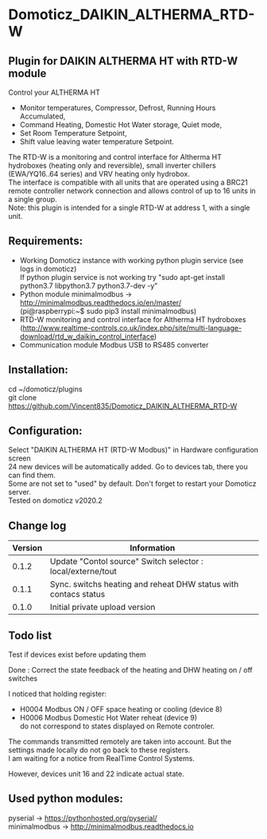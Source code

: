 # Domoticz_DAIKIN_ALTHERMA_RTD-W
## Plugin for DAIKIN ALTHERMA HT with RTD-W module

Control your ALTHERMA HT
* Monitor temperatures, Compressor, Defrost, Running Hours Accumulated,
* Command Heating, Domestic Hot Water storage, Quiet mode,
* Set Room Temperature Setpoint,
* Shift value leaving water temperature Setpoint.

The RTD-W is a monitoring and control interface for Altherma HT hydroboxes (heating only and reversible), small inverter chillers (EWA/YQ16..64 series) and VRV heating only hydrobox.<br>
The interface is compatible with all units that are operated using a BRC21 remote controller network connection and allows control of up to 16 units in a single group.<br>
Note: this plugin is intended for a single RTD-W at address 1, with a single unit.<br>

## Requirements: <br>
* Working Domoticz instance with working python plugin service (see logs in domoticz)<br>
  If python plugin service is not working try "sudo apt-get install python3.7 libpython3.7 python3.7-dev -y"<br>
* Python module minimalmodbus -> http://minimalmodbus.readthedocs.io/en/master/<br>
        (pi@raspberrypi:~$ sudo pip3 install minimalmodbus)<br>
* RTD-W monitoring and control interface for Altherma HT hydroboxes (http://www.realtime-controls.co.uk/index.php/site/multi-language-download/rtd_w_daikin_control_interface)<br>
* Communication module Modbus USB to RS485 converter<br>

## Installation: <br>
cd ~/domoticz/plugins<br>
git clone https://github.com/Vincent835/Domoticz_DAIKIN_ALTHERMA_RTD-W <br>

## Configuration: <br>
Select "DAIKIN ALTHERMA HT (RTD-W Modbus)" in Hardware configuration screen<br>
24 new devices will be automatically added. Go to devices tab, there you can find them.<br>
Some are not set to "used" by default.
Don't forget to restart your Domoticz server.<br>
Tested on domoticz v2020.2


## Change log

| Version | Information|
| ----- | ---------- |
| 0.1.2 | Update "Contol source" Switch selector : local/externe/tout |
| 0.1.1 | Sync. switchs heating and reheat DHW status with contacs status|
| 0.1.0 | Initial private upload version |


## Todo list
Test if devices exist before updating them

Done : Correct the state feedback of the heating and DHW heating on / off switches

I noticed that holding register:
* H0004 Modbus ON / OFF space heating or cooling (device 8)
* H0006 Modbus Domestic Hot Water reheat (device 9)<br>
do not correspond to states displayed on Remote controler.
 
The commands transmitted remotely are taken into account.
But the settings made locally do not go back to these registers.<br>
I am waiting for a notice from RealTime Control Systems.

However, devices unit 16 and 22 indicate actual state.

## Used python modules: <br>
pyserial -> https://pythonhosted.org/pyserial/ <br>
minimalmodbus -> http://minimalmodbus.readthedocs.io<br>